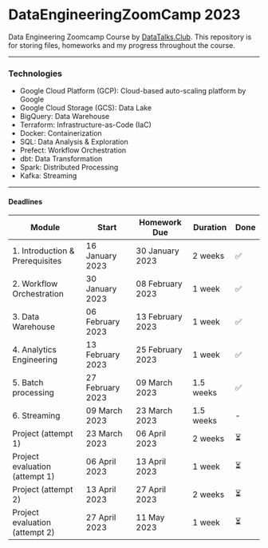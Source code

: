 # DataEngineeringZoomCamp 2023
Data Engineering Zoomcamp Course by [DataTalks.Club](https://datatalks.club/). 
This repository is for storing files, homeworks and my progress throughout the course.

------------------------------------------------------------------------------------------------------------------------
### Technologies
- Google Cloud Platform (GCP): Cloud-based auto-scaling platform by Google
- Google Cloud Storage (GCS): Data Lake
- BigQuery: Data Warehouse
- Terraform: Infrastructure-as-Code (IaC)
- Docker: Containerization
- SQL: Data Analysis & Exploration
- Prefect: Workflow Orchestration
- dbt: Data Transformation
- Spark: Distributed Processing
- Kafka: Streaming

------------------------------------------------------------------------------------------------------------------------
#### Deadlines

| Module                          | Start            | Homework Due     | Duration    | Done|
|---------------------------------|------------------|------------------|-------------|-----|
| 1. Introduction & Prerequisites |  16 January 2023 | 30  January 2023 | 2 weeks     | ✅ |
| 2. Workflow Orchestration       |  30 January 2023 | 08 February 2023 | 1 week      | ✅ |
| 3. Data Warehouse               | 06 February 2023 | 13 February 2023 | 1 week      | ✅ |
| 4. Analytics Engineering        | 13 February 2023 | 25 February 2023 | 1 week      | ✅ |
| 5. Batch processing             | 27 February 2023 |    09 March 2023 | 1.5 weeks   | ✅ |
| 6. Streaming                    |    09 March 2023 |    23 March 2023 | 1.5 weeks   |  - |
| Project (attempt 1)             |    23 March 2023 |    06 April 2023 | 2 weeks     | ⏳ |
| Project evaluation (attempt 1)  |    06 April 2023 |    13 April 2023 | 1 week      | ⏳ |
| Project (attempt 2)             |    13 April 2023 |    27 April 2023 | 2 weeks     | ⏳ |
| Project evaluation (attempt 2)  |    27 April 2023 |    11   May 2023 | 1 week      | ⏳ |
